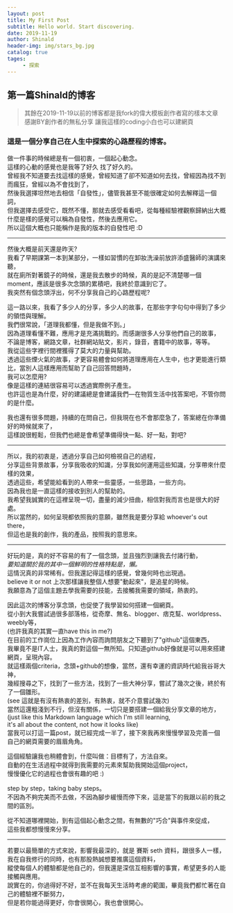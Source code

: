 ```yaml
---
layout: post
title: My First Post
subtitle: Hello world. Start discovering.
date: 2019-11-19
author: Shinald
header-img: img/stars_bg.jpg
catalog: true
tages: 
     - 探索
---
```


## **第一篇Shinald的博客**
>其餘在2019-11-19以前的博客都是我fork的偉大模板創作者寫的樣本文章  
>感謝BY創作者的無私分享 讓我這樣的coding小白也可以建網頁

### 這是一個分享自己在人生中探索的心路歷程的博客。

做一件事的時候總是有一個初衷，一個起心動念。  
這樣的心動的感覺也是我等了好久 找了好久的。  
曾經我不知道要去找這樣的感覺，曾經知道了卻不知道如何去找，曾經因為找不到而瘋狂，曾經以為不會找到了，  
然後我選擇坦然地去相信「自發性」，儘管我甚至不能很確定如何去解釋這一個詞，  
但我選擇去感受它，既然不懂，那就去感受看看吧，從每種經驗裡觀察歸納出大概什麼是樣的感覺可以稱為自發性，然後去應用它。  
所以這個大概也只能稱作是我的版本的自發性吧 :D  


---
然後大概是前天還是昨天?  
我看了早期課第一本到某部分，一樣如習慣的在卸妝洗澡前放許添盛醫師的演講來聽，  
就在廁所對著鏡子的時候，還是我去散步的時候，真的是記不清楚哪一個 moment，應該是很多次念頭的累積吧，我終於意識到它了。  
我突然有個念頭浮出，何不分享我自己的心路歷程呢?  



這一路以來，我看了多少人的分享，多少人的故事，在那些字字句句中得到了多少的領悟與理解。  
我們很常說，「道理我都懂，但是我做不到。」  
因為道理看懂不難，應用才是充滿挑戰的。而感謝很多人分享他們自己的故事，  
不論是博客，網路文章，社群網站貼文，影片，錄音，書籍中的故事，等等。  
我從這些字裡行間裡獲得了莫大的力量與幫助。  
透過這些煙火氣的故事，才更容易體會如何將道理應用在人生中，也才更能進行類比，當別人這樣應用而幫助了自己回答問題時，  
我可以怎麼用?  
像是這樣的連結很容易可以透過實際例子產生。  
也許這也是為什麼，好的建議總是會建議我們—在物質生活中找答案吧，不管你問的是什麼。  



我也還有很多問題，持續的在問自己，但我現在也不會那麼急了，答案總在你準備好的時候就來了，  
這樣說很輕鬆，但我們也總是會希望準備得快一點、好一點，對吧?  


---
所以，我的初衷是，透過分享自己如何檢視自己的過程，  
分享這些背景故事，分享我吸收的知識，分享我如何運用這些知識，分享帶來什麼樣的效果，  
透過這些，希望能給看到的人帶來一些靈感，一些思路，一些方向。  
因為我也是一直這樣的接收到別人的幫助的。  
我希望我誠實的在這裡呈現一切，盡量的減少扭曲，相信對我而言也是很大的好處。  
所以當然的，如何呈現都依照我的意願，雖然我是要分享給 whoever's out there，  
但這也是我的創作，我的產品，按照我的意思來。  


---
好玩的是，真的好不容易的有了一個念頭，並且強烈到讓我去付諸行動，  
*要知道關於我的其中一個鮮明的性格特點是，懶。*  
這情況真的非常稀有。但我還記得這樣的感覺，曾幾何時也出現過。  
believe it or not 上次那樣讓我整個人想要"動起來"，是追星的時候。  
我願意為了這個主題去學我需要的技能，去接觸我需要的領域，熱衷的。  



因此這次的博客分享念頭，也促使了我學習如何搭建一個網頁。  
從小到大我嘗試過很多部落格，從奇摩、無名、blogger、痞克幫、worldpress、weebly等，  
(也許我真的其實一直have this in me?)  
在目前的工作崗位上因為工作內容而詢問朋友之下聽到了"github"這個東西，  
我畢竟不是IT人士，我真的對這個一無所知。只知道github好像就是可以用來搭建網頁，呈現內容。  
就這樣兩個criteria，念頭+github的想像，當然，還有幸運的資訊時代給我谷哥大神，  
幾經搜尋之下，找到了一些方法，找到了一些大神分享，嘗試了幾次之後，終於有了一個雛形。  
(see 這就是有沒有熱衷的差別，有熱衷，就不介意嘗試幾次)  
當然這還粗淺到不行，但沒有關係，一切只是要搭建一個給我分享文章的地方，  
(just like this Markdown language which I'm still learning,  
it's all about the content, not how it looks like)  
當我可以打這一篇post，就已經完成一半了，接下來我再來慢慢學習及完善一個自己的網頁需要的眉眉角角。  



這個經驗讓我也稍體會到，什麼叫做：目標有了，方法自來。  
自動的在生活過程中就得到我需要的元素來幫助我開始這個project，  
慢慢優化它的過程也會很有趣的吧 :)  



step by step，taking baby steps。  
不因為不夠完美而不去做，不因為腳步緩慢而停下來，這是當下的我跟以前的我之間的區別。  



從不知道哪裡開始，到有這個起心動念之間，有無數的"巧合"與事件來促成，  
這些我都想慢慢來分享。  


---
若要以最簡單的方式來說，影響我最深的，就是 賽斯 seth 資料，跟很多人一樣，  
我在自我修行的同時，也有那股熱誠想要推廣這個資料，  
縱使每個人的體驗都是他自己的，但我還是深信互相影響的事實，希望更多的人能接觸與應用。  
說實在的，你過得好不好，並不在我每天生活時考慮的範圍，畢竟我們都忙著在自己的體驗裡不斷努力，  
但是若你能過得更好，你會很開心，我也會很開心。  







